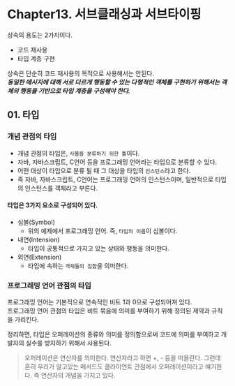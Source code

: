 # Chapter13. 서브클래싱과 서브타이핑

상속의 용도는 2가지이다. 
* 코드 재사용
* 타입 계층 구현

상속은 단순히 코드 재사용의 목적으로 사용해서는 안된다.  
**_동일한 메시지에 대해 서로 다르게 행동할 수 있는 다형적인 객체를 구현하기 위해서는 객체의 행동을 기반으로 타입 계층을 구성해야 한다._**


## 01. 타입

### 개념 관점의 타입

* 개념 관점의 타입은, `사물을 분류하기 위한 틀`이다.
* 자바, 자바스크립트, C언어 등을 프로그래밍 언어라는 타입으로 분류할 수 있다.
* 어떤 대상이 타입으로 분류 될 때 그 대상을 타입의 `인스턴스`라고 한다.
* 즉 자바, 자바스크립트, C언어는 프로그래밍 언어의 인스턴스이며, 일반적으로 타입의 인스턴스를 객체라고 부른다.


#### 타입은 3가지 요소로 구성되어 있다.

* 심볼(Symbol)
  * 위의 예제에서 프로그래밍 언어. 즉, `타입의 이름`이 심볼이다.
* 내연(Intension)
  * 타입이 공통적으로 가지고 있는 상태와 행동을 의미한다.
* 외연(Extension)
  * 타입에 속하는 `객체들의 집합`을 의미한다.

### 프로그래밍 언어 관점의 타입

프로그래밍 언어는 기본적으로 연속적인 비트 1과 0으로 구성되어져 있다.  
프로그래밍 언어 관점의 타입은 비트 묶음에 의미를 부여하기 위해 정의된 제약과 규칙을 가리킨다.  

정리하면, 타입은 오퍼레이션의 종류와 의미를 정의함으로써 코드에 의미를 부여하고 개발자의 실수를 방지하기 위해서 사용된다.

> 오퍼레이션은 연산자를 의미한다. 연산자라고 하면 +, - 등을 떠올린다. 
> 그런데 흔히 우리가 알고있는 메서드도 클라이언트 관점에서 오퍼레이션이라고 얘기한다. 즉 연산자의 개념을 가지고 있다.



